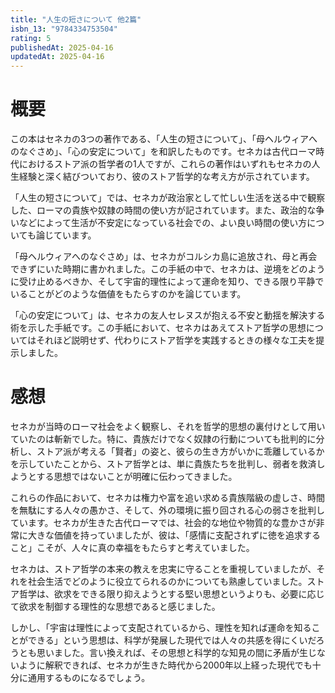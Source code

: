 ```yaml
---
title: "人生の短さについて 他2篇"
isbn_13: "9784334753504"
rating: 5
publishedAt: 2025-04-16
updatedAt: 2025-04-16
---
```


<h1 id="h9707d3a59a">概要</h1><p>この本はセネカの3つの著作である、「人生の短さについて」、「母ヘルウィアへのなぐさめ」、「心の安定について」を和訳したものです。セネカは古代ローマ時代におけるストア派の哲学者の1人ですが、これらの著作はいずれもセネカの人生経験と深く結びついており、彼のストア哲学的な考え方が示されています。</p><p>「人生の短さについて」では、セネカが政治家として忙しい生活を送る中で観察した、ローマの貴族や奴隷の時間の使い方が記されています。また、政治的な争いなどによって生活が不安定になっている社会での、よい良い時間の使い方についても論じています。</p><p>「母ヘルウィアへのなぐさめ」は、セネカがコルシカ島に追放され、母と再会できずにいた時期に書かれました。この手紙の中で、セネカは、逆境をどのように受け止めるべきか、そして宇宙的理性によって運命を知り、できる限り平静でいることがどのような価値をもたらすのかを論じています。</p><p>「心の安定について」は、セネカの友人セレヌスが抱える不安と動揺を解決する術を示した手紙です。この手紙において、セネカはあえてストア哲学の思想についてはそれほど説明せず、代わりにストア哲学を実践するときの様々な工夫を提示しました。</p><h1 id="h8d78e14043">感想</h1><p>セネカが当時のローマ社会をよく観察し、それを哲学的思想の裏付けとして用いていたのは斬新でした。特に、貴族だけでなく奴隷の行動についても批判的に分析し、ストア派が考える「賢者」の姿と、彼らの生き方がいかに乖離しているかを示していたことから、ストア哲学とは、単に貴族たちを批判し、弱者を救済しようとする思想ではないことが明確に伝わってきました。</p><p>これらの作品において、セネカは権力や富を追い求める貴族階級の虚しさ、時間を無駄にする人々の愚かさ、そして、外の環境に振り回される心の弱さを批判しています。セネカが生きた古代ローマでは、社会的な地位や物質的な豊かさが非常に大きな価値を持っていましたが、彼は、「感情に支配されずに徳を追求すること」こそが、人々に真の幸福をもたらすと考えていました。</p><p>セネカは、ストア哲学の本来の教えを忠実に守ることを重視していましたが、それを社会生活でどのように役立てられるのかについても熟慮していました。ストア哲学は、欲求をできる限り抑えようとする堅い思想というよりも、必要に応じて欲求を制御する理性的な思想であると感じました。</p><p>しかし、「宇宙は理性によって支配されているから、理性を知れば運命を知ることができる」という思想は、科学が発展した現代では人々の共感を得にくいだろうとも思いました。言い換えれば、その思想と科学的な知見の間に矛盾が生じないように解釈できれば、セネカが生きた時代から2000年以上経った現代でも十分に通用するものになるでしょう。</p>